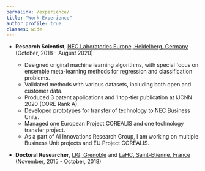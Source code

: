 ```yaml
---
permalink: /experience/
title: "Work Experience"
author_profile: true
classes: wide
---
```



* **Research Scientist**, [NEC Laboratories Europe, Heidelberg, Germany](http://neclab.eu/) (October, 2018 - August 2020)
  * Designed original machine learning algorithms, with special focus on ensemble meta-learning methods for regression and classification problems.
  * Validated methods with various datasets, including both open and customer data.
  * Produced 3 patent applications and 1 top-tier publication at IJCNN 2020 (CORE Rank A).
  * Developed prototypes for transfer of technology to NEC Business Units.
  * Managed one European Project COREALIS and one technology transfer project.
  * As a part of AI Innovations Research Group, I am working on multiple Business Unit projects and EU Project COREALIS. 
 
* **Doctoral Researcher**, [LIG, Grenoble]() and [LaHC, Saint-Etienne, France]() (November, 2015 - October, 2018)


  

